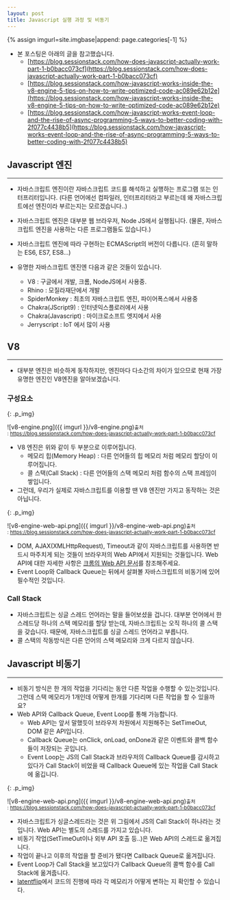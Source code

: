 ```yaml
---
layout: post
title: Javascript 실행 과정 및 비동기
---
```


{% assign imgurl=site.imgbase|append: page.categories[-1] %}

- 본 포스팅은 아래의 글을 참고했습니다.
  - [https://blog.sessionstack.com/how-does-javascript-actually-work-part-1-b0bacc073cf](https://blog.sessionstack.com/how-does-javascript-actually-work-part-1-b0bacc073cf)
  - [https://blog.sessionstack.com/how-javascript-works-inside-the-v8-engine-5-tips-on-how-to-write-optimized-code-ac089e62b12e](https://blog.sessionstack.com/how-javascript-works-inside-the-v8-engine-5-tips-on-how-to-write-optimized-code-ac089e62b12e)
  - [https://blog.sessionstack.com/how-javascript-works-event-loop-and-the-rise-of-async-programming-5-ways-to-better-coding-with-2f077c4438b5](https://blog.sessionstack.com/how-javascript-works-event-loop-and-the-rise-of-async-programming-5-ways-to-better-coding-with-2f077c4438b5)



## Javascript 엔진

---

- 자바스크립트 엔진이란 자바스크립트 코드를 해석하고 실행하는 프로그램 또는 인터프리터입니다. (다른 언어에선 컴파일러, 인터프리터라고 부르는데 왜 자바스크립트에선 엔진이라 부르는지는 모르겠습니다..)

- 자바스크립트 엔진은 대부분 웹 브라우저, Node JS에서 실행됩니다. (물론, 자바스크립트 엔진을 사용하는 다른 프로그램들도 있습니다.)

- 자바스크립트 엔진에 따라 구현하는 ECMAScript의 버전이 다릅니다. (흔히 말하는 ES6, ES7, ES8...)

- 유명한 자바스크립트 엔진엔 다음과 같은 것들이 있습니다.

  - V8 : 구글에서 개발, 크롬, NodeJS에서 사용중.
  - Rhino : 모질라재단에서 개발
  - SpiderMonkey : 최초의 자바스크립트 엔진, 파이어폭스에서 사용중
  - Chakra(JScript9) : 인터넷익스플로러에서 사용
  - Chakra(Javascript) : 마이크로소프트 엣지에서 사용
  - Jerryscript : IoT 에서 많이 사용

  

## V8

---

- 대부분 엔진은 비슷하게 동작하지만, 엔진마다 다소간의 차이가 있으므로 현재 가장 유명한 엔진인 V8엔진을 알아보겠습니다.

### 구성요소

{: .p_img}

![v8-engine.png]({{ imgurl }}/v8-engine.png)<small>출처 : https://blog.sessionstack.com/how-does-javascript-actually-work-part-1-b0bacc073cf</small>

- V8 엔진은 위와 같이 두 부분으로 이루어집니다.
  - 메모리 힙(Memory Heap) : 다른 언어들의 힙 메모리 처럼 메모리 할당이 이루어집니다.
  - 콜 스택(Call Stack) : 다른 언어들의 스택 메모리 처럼 함수의 스택 프레임이 쌓입니다.
- 그런데, 우리가 실제로 자바스크립트를 이용할 땐 V8 엔진만 가지고 동작하는 것은 아닙니다.

{: .p_img}

![v8-engine-web-api.png]({{ imgurl }}/v8-engine-web-api.png)<small>출처 : https://blog.sessionstack.com/how-does-javascript-actually-work-part-1-b0bacc073cf</small>

- DOM, AJAX(XMLHttpRequest), Timeout과 같이 자바스크립트를 사용하면 반드시 마주치게 되는 것들이 브라우저의 Web API에서 지원되는 것들입니다. Web API에 대한 자세한 사항은 [크롬의 Web API 문서](https://developer.chrome.com/apps/api_other)를 참조해주세요.
- Event Loop와 Callback Queue는 뒤에서 살펴볼 자바스크립트의 비동기에 있어 필수적인 것입니다.

### Call Stack

- 자바스크립트는 싱글 스레드 언어라는 말을 들어보셨을 겁니다. 대부분 언어에서 한 스레드당 하나의 스택 메모리를 할당 받는데, 자바스크립트는 오직 하나의 콜 스택을 갖습니다. 때문에, 자바스크립트를 싱글 스레드 언어라고 부릅니다.
- 콜 스택의 작동방식은 다른 언어의 스택 메모리와 크게 다르지 않습니다.



## Javascript 비동기

---

- 비동기 방식은 한 개의 작업을 기다리는 동안 다른 작업을 수행할 수 있는것입니다. 그런데 스택 메모리가 1개인데 어떻게 한개를 기다리며 다른 작업을 할 수 있을까요?
- Web API와 Callback Queue, Event Loop를 통해 가능합니다.
  - Web API는 앞서 말했듯이 브라우저 차원에서 지원해주는 SetTimeOut, DOM 같은 API입니다.
  - Callback Queue는 onClick, onLoad, onDone과 같은 이벤트와 콜백 함수들이 저장되는 곳입니다.
  - Event Loop는 JS의 Call Stack과 브라우저의 Callback Queue를 감시하고 있다가 Call Stack이 비었을 때 Callback Queue에 있는 작업을 Call Stack에 옮깁니다.

{: .p_img}

![v8-engine-web-api.png]({{ imgurl }}/v8-engine-web-api.png)<small>출처 : https://blog.sessionstack.com/how-does-javascript-actually-work-part-1-b0bacc073cf</small>

- 자바스크립트가 싱글스레드라는 것은 위 그림에서 JS의 Call Stack이 하나라는 것입니다. Web API는 별도의 스레드를 가지고 있습니다.
- 비동기 작업(SetTimeOut이나 외부 API 호출 등..)은 Web API의 스레드로 옮겨집니다. 
- 작업이 끝나고 이후의 작업을 할 준비가 됐다면 Callback Queue로 옮겨집니다.
- Event Loop가 Call Stack을 보고있다가 Callback Queue의 콜백 함수를 Call Stack에 옮겨줍니다.
- [latentflip](http://latentflip.com/loupe/?code=JC5vbignYnV0dG9uJywgJ2NsaWNrJywgZnVuY3Rpb24gb25DbGljaygpIHsKICAgIHNldFRpbWVvdXQoZnVuY3Rpb24gdGltZXIoKSB7CiAgICAgICAgY29uc29sZS5sb2coJ1lvdSBjbGlja2VkIHRoZSBidXR0b24hJyk7ICAgIAogICAgfSwgMjAwMCk7Cn0pOwoKY29uc29sZS5sb2coIkhpISIpOwoKc2V0VGltZW91dChmdW5jdGlvbiB0aW1lb3V0KCkgewogICAgY29uc29sZS5sb2coIkNsaWNrIHRoZSBidXR0b24hIik7Cn0sIDUwMDApOwoKY29uc29sZS5sb2coIldlbGNvbWUgdG8gbG91cGUuIik7!!!PGJ1dHRvbj5DbGljayBtZSE8L2J1dHRvbj4%3D)에서 코드의 진행에 따라 각 메모리가 어떻게 변하는 지 확인할 수 있습니다.